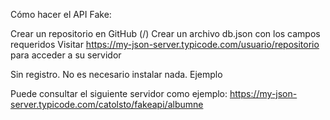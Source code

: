 Cómo hacer el API Fake:

Crear un repositorio en GitHub (<your-username>/<your-repo>)
Crear un archivo db.json con los campos requeridos
Visitar https://my-json-server.typicode.com/usuario/repositorio para acceder a su servidor

Sin registro. No es necesario instalar nada.
Ejemplo

Puede consultar el siguiente servidor como ejemplo:
https://my-json-server.typicode.com/catolsto/fakeapi/albumne
